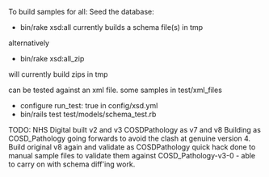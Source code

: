 To build samples for all:
Seed the database:

* bin/rake xsd:all
currently builds a schema file(s) in tmp

alternatively
* bin/rake xsd:all_zip

will currently build zips in tmp

can be tested against an xml file. some samples in test/xml_files

* configure run_test: true in config/xsd.yml
* bin/rails test test/models/schema_test.rb

TODO: 
NHS Digital built v2 and v3 COSDPathology as v7 and v8
Building as COSD_Pathology going forwards to avoid the clash at genuine version 4.
Build original v8 again and validate as COSDPathology quick hack done to manual sample files
to validate them against COSD_Pathology-v3-0 - able to carry on with schema diff'ing work.
